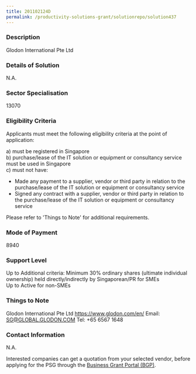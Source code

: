```yaml
---
title: 201102124D
permalink: /productivity-solutions-grant/solutionrepo/solution437
---
```


### Description

Glodon International Pte Ltd

### Details of Solution

N.A.

### Sector Specialisation

 13070 

### Eligibility Criteria

Applicants must meet the following eligibility criteria at the point of application:

a) must be registered in Singapore <br>
b) purchase/lease of the IT solution or equipment or consultancy service must be used in Singapore <br>
c) must not have:
- Made any payment to a supplier, vendor or third party in relation to the purchase/lease of the IT solution or equipment or consultancy service
- Signed any contract with a supplier, vendor or third party in relation to the purchase/lease of the IT solution or equipment or consultancy service

Please refer to 'Things to Note' for additional requirements.

### Mode of Payment
8940

### Support Level
Up to Additional criteria: 
Minimum 30% ordinary shares (ultimate individual ownership) held directly/indirectly by Singaporean/PR for SMEs <br>
Up to Active for non-SMEs

### Things to Note
Glodon International Pte Ltd
https://www.glodon.com/en/
Email: SG@GLOBAL.GLODON.COM
Tel: +65 6567 1648

### Contact Information
N.A.

Interested companies can get a quotation from your selected vendor, before applying for the PSG through the <a target='_blank' rel='noopener' href='https://www.businessgrants.gov.sg/'>Business Grant Portal (BGP)</a>.
